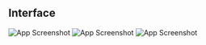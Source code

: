 ## Interface

![App Screenshot](https://github.com/manu9458/M2_ProjectGoal_QuizGameUtill/blob/main/5_Images%20And%20Video/First%20Interface.png)
![App Screenshot](https://github.com/manu9458/M2_ProjectGoal_QuizGameUtill/blob/main/5_Images%20And%20Video/secound%20picture.png)
![App Screenshot](https://github.com/manu9458/M2_ProjectGoal_QuizGameUtill/blob/main/5_Images%20And%20Video/third%20picture.png)
